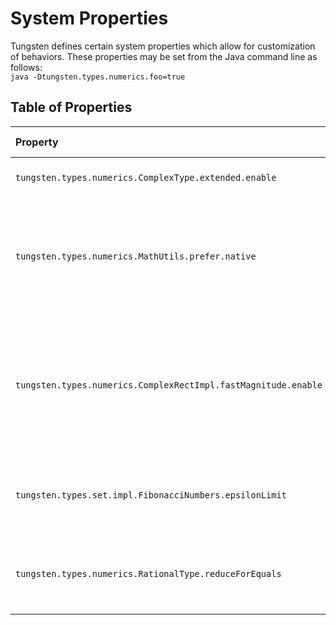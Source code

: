 # System Properties


Tungsten defines certain system properties which allow for
customization of behaviors.  These properties may be set from
the Java command line as follows:  
`java -Dtungsten.types.numerics.foo=true`

## Table of Properties
| Property                                                       | Type    | Default Value | Explanation                                                                                                                                                 |
|:---------------------------------------------------------------|---------|---------------|-------------------------------------------------------------------------------------------------------------------------------------------------------------|
| `tungsten.types.numerics.ComplexType.extended.enable`          | Boolean | false         | If set to true, enables extended complex numbers.                                                                                                           |
| `tungsten.types.numerics.MathUtils.prefer.native`              | Boolean | true          | If set to true, uses Java's inbuilt methods for computing some functions (e.g., `BigDecimal.pow()`), which are typically faster but less accurate.          |
| `tungsten.types.numerics.ComplexRectImpl.fastMagnitude.enable` | Boolean | false         | If true, enables faster computation of the magnitude of complex numbers in rectangular format at the expense of less accurate identification of the result. |
| `tungsten.types.set.impl.FibonacciNumbers.epsilonLimit`        | Real    | (none)        | If provided, this value is parsed as a threshold limit for epsilon values used to approximate phi.                                                          |
| `tungsten.types.numerics.RationalType.reduceForEquals`         | Boolean | false         | When true, rational values are first reduced before comparison for equality.                                                                                |

